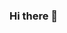 ### Hi there 👋

<!--
**gsakshay/gsakshay** is a ✨ _special_ ✨ repository because its `README.md` (this file) appears on your GitHub profile.

👋 Hi, I'm Akshay!

💼 Software Engineer | 🎓 Pursuing Master's at Khoury College of CS

🔧 Tech Stack: C, Java, Python, TypeScript, JavaScript, R, SQL
⚛️ Web Technologies: React.js, Next.js, Vue.js, Redux, Express.js, GraphQL
🗄️ Databases: MySQL, MongoDB, PostgreSQL, DynamoDB

💡 Contributed to projects driving innovation and solving complex challenges.
🚀 Designed Microservices increasing recyclers' revenue by 40% and optimizing order processing.
📈 Created recipe creation software, reducing time by 90% and introducing captivating features.

🌱 Volunteered as a Web Developer at "Project StepOne" NGO, providing teleconsultations to millions.

👨‍💻 Seeking internship/co-op opportunities in Software Engineering and Full-Stack Development from Spring 2024.

Let's connect and build the future of technology together!

![Profile Views](https://komarev.com/ghpvc/?gsakshay)

![GitHub Contribution Graph](https://github-readme-streak-stats.herokuapp.com/?user=gsakshay)

![Top Languages](https://github-readme-stats.vercel.app/api/top-langs/?username=gsakshay&layout=compact)

![GitHub Trophy](https://github-profile-trophy.vercel.app/?username=gsakshay)
